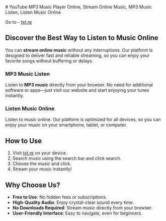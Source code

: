 <head> <meta name="google-site-verification" content="NPsuKfsWoZPezY6jllRdwMbydysdLiFIdK2twwGX7gk" /> </head>
# YouTube MP3 Music Player Online, Stream Online Music, MP3 Music Listen, Listen Music Online

Go to - [txt.re](https://txt.re)

## Discover the Best Way to Listen to Music Online

You can **stream online music** without any interruptions. Our platform is designed to deliver fast and reliable streaming, so you can enjoy your favorite songs without buffering or delays.

### MP3 Music Listen
Listen to **MP3 music** directly from your browser. No need for additional software or apps—just visit our website and start enjoying your tunes instantly.

### Listen Music Online
Listen to music online. Our platform is optimized for all devices, so you can enjoy your music on your smartphone, tablet, or computer.

## How to Use
1. Visit [txt.re](https://txt.re) on your device.
2. Search music using the search bar and click search.
3. Choose the music and click.
4. Stream your music instantly!

## Why Choose Us?
- **Free to Use**: No hidden fees or subscriptions.
- **High-Quality Audio**: Enjoy crystal-clear sound every time.
- **No Downloads Required**: Stream music directly from your browser.
- **User-Friendly Interface**: Easy to navigate, even for beginners.
